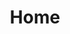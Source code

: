 ---
home: true
title: Home
actions:
  - text: Get Started
    link: /guide/README.md
    type: primary
features:
  - title: Bleeding edge
    details: Requiring PHP 8+ (8.1+ for enums).
  - title: Works as a PHP extension
    details: It ins't compiled as an extension, tho it extends multiple functions from the language.
  - title: Fully unit covered
    details: As an advantage for being individual functions, many of them not reusing any dependency (apart from "laravel/support" for models)
footer: MIT Licensed | Copyright © 2022 Open Southeners
---